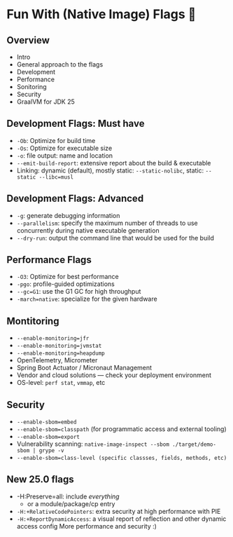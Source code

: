 # Fun With (Native Image) Flags 🏁

## Overview
* Intro
* General approach to the flags
* Development
* Performance
* Sonitoring
* Security
* GraalVM for JDK 25

## Development Flags: Must have
*  `-Ob`: Optimize for build time
*  `-Os`: Optimize for executable size
*  `-o`: file output: name and location
*  `--emit-build-report`: extensive report about the build & executable
*  Linking: dynamic (default), mostly static: `--static-nolibc`, static: `--static --libc=musl`

## Development Flags: Advanced
* `-g`: generate debugging information
*  `--parallelism`: specify the maximum number of threads to use concurrently during native executable generation
*  `--dry-run`: output the command line that would be used for the build

## Performance Flags
*  `-O3`: Optimize for best performance
*  `-pgo`: profile-guided optimizations
*  `--gc=G1`: use the G1 GC for high throughput
*  `-march=native`: specialize for the given hardware

## Montitoring
* `--enable-monitoring=jfr`
* `--enable-monitoring=jvmstat`
* `--enable-monitoring=heapdump`
* OpenTelemetry, Micrometer
* Spring Boot Actuator / Micronaut Management
* Vendor and cloud solutions — check your deployment environment
* OS-level: `perf stat`, `vmmap`, etc

## Security
* `--enable-sbom=embed`
* `--enable-sbom=classpath` (for programmatic access and external tooling)
* `--enable-sbom=export`
* Vulnerability scanning: `native-image-inspect --sbom ./target/demo-sbom | grype -v`
* `--enable-sbom=class-level (specific classses, fields, methods, etc)`

## New 25.0 flags
* -H:Preserve=all: include _everything_
  * or a module/package/cp entry
* `-H:+RelativeCodePointers`: extra security at high performance with PIE
* `-H:+ReportDynamicAccess`: a visual report of reflection and other dynamic access config
More performance and security :)
